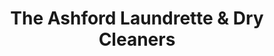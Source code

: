 ---
title: "The Ashford Laundrette & Dry Cleaners"
url: /ashford/the-ashford-laundrette-and-dry-cleaners/
shop: laundry
---